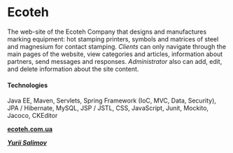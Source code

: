 <h1>Ecoteh</h1>

The web-site of the Ecoteh Company that designs and manufactures marking equipment:
hot stamping printers, symbols and matrices of steel and magnesium for contact stamping.
_Clients_ can only navigate through the main pages of the website, view categories and articles,
information about partners, send messages and responses.
_Administrator_ also can add, edit, and delete information about the site content.

<h4>Technologies</h4>

 Java EE, Maven, Servlets, Spring Framework (IoC, MVC, Data, Security), JPA / Hibernate,
 MySQL, JSP / JSTL, CSS, JavaScript, Junit, Mockito, Jacoco, CKEditor

**<a href="http://ecoteh.com.ua" title="Ecoteh site" target="_blank">
    ecoteh.com.ua
</a>**

_**<a href="https://www.linkedin.com/in/yurii-salimov" title="LinkedIn" target="_blank">
    Yurii Salimov
</a>**_
